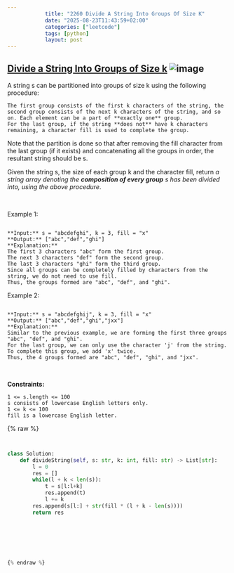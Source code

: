 ```yaml
---
            title: "2260 Divide A String Into Groups Of Size K"
            date: "2025-08-23T11:43:59+02:00"
            categories: ["leetcode"]
            tags: [python]
            layout: post
---
```

            
## [Divide a String Into Groups of Size k](https://leetcode.com/problems/divide-a-string-into-groups-of-size-k) ![image](https://img.shields.io/badge/Difficulty-Easy-brightgreen)

A string s can be partitioned into groups of size k using the following procedure:

	The first group consists of the first k characters of the string, the second group consists of the next k characters of the string, and so on. Each element can be a part of **exactly one** group.
	For the last group, if the string **does not** have k characters remaining, a character fill is used to complete the group.

Note that the partition is done so that after removing the fill character from the last group (if it exists) and concatenating all the groups in order, the resultant string should be s.

Given the string s, the size of each group k and the character fill, return *a string array denoting the **composition of every group** *s* has been divided into, using the above procedure*.

 

Example 1:

```

**Input:** s = "abcdefghi", k = 3, fill = "x"
**Output:** ["abc","def","ghi"]
**Explanation:**
The first 3 characters "abc" form the first group.
The next 3 characters "def" form the second group.
The last 3 characters "ghi" form the third group.
Since all groups can be completely filled by characters from the string, we do not need to use fill.
Thus, the groups formed are "abc", "def", and "ghi".

```

Example 2:

```

**Input:** s = "abcdefghij", k = 3, fill = "x"
**Output:** ["abc","def","ghi","jxx"]
**Explanation:**
Similar to the previous example, we are forming the first three groups "abc", "def", and "ghi".
For the last group, we can only use the character 'j' from the string. To complete this group, we add 'x' twice.
Thus, the 4 groups formed are "abc", "def", "ghi", and "jxx".

```

 

**Constraints:**

	1 <= s.length <= 100
	s consists of lowercase English letters only.
	1 <= k <= 100
	fill is a lowercase English letter.

{% raw %}


```python


class Solution:
    def divideString(self, s: str, k: int, fill: str) -> List[str]:
        l = 0
        res = []
        while(l + k < len(s)):
            t = s[l:l+k]
            res.append(t)
            l += k
        res.append(s[l:] + str(fill * (l + k - len(s))))
        return res




        


{% endraw %}
```
